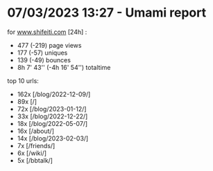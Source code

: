 # 07/03/2023 13:27 - Umami report
for www.shifeiti.com [24h] :

 - 477 (-219) page views
 - 177 (-57) uniques
 - 139 (-49) bounces
 - 8h 7' 43'' (-4h 16' 54'') totaltime


top 10 urls:
 - 162x [/blog/2022-12-09/]
 - 89x [/]
 - 72x [/blog/2023-01-12/]
 - 33x [/blog/2022-12-22/]
 - 18x [/blog/2022-05-07/]
 - 16x [/about/]
 - 14x [/blog/2023-02-03/]
 - 7x [/friends/]
 - 6x [/wiki/]
 - 5x [/bbtalk/]


